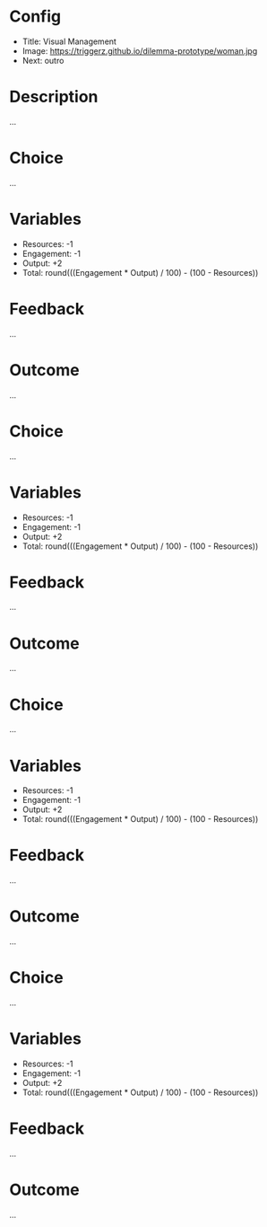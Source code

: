 # Config
 - Title: Visual Management
 - Image: https://triggerz.github.io/dilemma-prototype/woman.jpg
 - Next: outro

# Description
...

# Choice
...

# Variables
 - Resources: -1
 - Engagement: -1
 - Output: +2
 - Total: round(((Engagement * Output) / 100) - (100 - Resources))

# Feedback
...

# Outcome
...

# Choice
...

# Variables
 - Resources: -1
 - Engagement: -1
 - Output: +2
 - Total: round(((Engagement * Output) / 100) - (100 - Resources))

# Feedback
...

# Outcome
...

# Choice
...

# Variables
 - Resources: -1
 - Engagement: -1
 - Output: +2
 - Total: round(((Engagement * Output) / 100) - (100 - Resources))

# Feedback
...

# Outcome
...

# Choice
...

# Variables
 - Resources: -1
 - Engagement: -1
 - Output: +2
 - Total: round(((Engagement * Output) / 100) - (100 - Resources))

# Feedback
...

# Outcome
...
